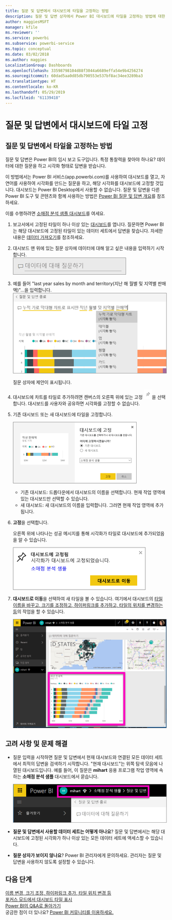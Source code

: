 ```yaml
---
title: 질문 및 답변에서 대시보드에 타일을 고정하는 방법
description: 질문 및 답변 상자에서 Power BI 대시보드에 타일을 고정하는 방법에 대한 설명서입니다.
author: maggiesMSFT
manager: kfile
ms.reviewer: ''
ms.service: powerbi
ms.subservice: powerbi-service
ms.topic: conceptual
ms.date: 03/02/2018
ms.author: maggies
LocalizationGroup: Dashboards
ms.openlocfilehash: 33598798104d88f3044a6689effa54e9b4256274
ms.sourcegitcommit: 60dad5aa0d85db790553e537bf8ac34ee3289ba3
ms.translationtype: HT
ms.contentlocale: ko-KR
ms.lasthandoff: 05/29/2019
ms.locfileid: "61139418"
---
```

# <a name="pin-a-tile-to-a-dashboard-from-qa"></a>질문 및 답변에서 대시보드에 타일 고정
## <a name="how-to-pin-a-tile-from-qa"></a>질문 및 답변에서 타일을 고정하는 방법
질문 및 답변은 Power BI의 임시 보고 도구입니다. 특정 통찰력을 찾아야 하나요? 데이터에 대한 질문을 하고 시각화 형태로 답변을 받습니다.

이 방법에서는 Power BI 서비스(app.powerbi.com)를 사용하여 대시보드를 열고, 자연어를 사용하여 시각화를 만드는 질문을 하고, 해당 시각화를 대시보드에 고정할 것입니다. 대시보드는 Power BI Desktop에서 사용할 수 없습니다. 질문 및 답변을 다른 Power BI 도구 및 콘텐츠와 함께 사용하는 방법은 [Power BI 질문 및 답변 개요](consumer/end-user-q-and-a.md)를 참조하세요. 

이를 수행하려면 [소매점 분석 샘플 대시보드](sample-retail-analysis.md)를 여세요.


1. 보고서에서 고정된 타일이 하나 이상 있는 [대시보드](consumer/end-user-dashboards.md)를 엽니다. 질문하면 Power BI는 해당 대시보드에 고정된 타일이 있는 데이터 세트에서 답변을 찾습니다.  자세한 내용은 [데이터 가져오기](service-get-data.md)를 참조하세요.
2. 대시보드 맨 위에 있는 질문 상자에 데이터에 대해 알고 싶은 내용을 입력하기 시작합니다.  
   ![질문 및 답변 질문하기 상자](media/service-dashboard-pin-tile-from-q-and-a/power-bi-question-box.png)
3. 예를 들어 "last year sales by month and territory(지난 해 월별 및 지역별 판매액)"...을 입력합니다.  
   ![질문 입력](media/service-dashboard-pin-tile-from-q-and-a/power-bi-type-q-and-a.png)

   질문 상자에 제안이 표시됩니다.
4. 대시보드에 차트를 타일로 추가하려면 캔버스의 오른쪽 위에 있는 고정 ![](media/service-dashboard-pin-tile-from-q-and-a/pbi_pintile.png)을 선택합니다. 대시보드를 사용자와 공유하면 시각화를 고정할 수 없습니다.

5. 기존 대시보드 또는 새 대시보드에 타일을 고정합니다.

   ![대시보드에 고정 대화 상자](media/service-dashboard-pin-tile-from-q-and-a/power-bi-pin-to-dashboard.png)

   * 기존 대시보드: 드롭다운에서 대시보드의 이름을 선택합니다. 현재 작업 영역에 있는 대시보드만 선택할 수 있습니다.
   * 새 대시보드: 새 대시보드의 이름을 입력합니다. 그러면 현재 작업 영역에 추가됩니다.

6. **고정**을 선택합니다.

   오른쪽 위에 나타나는 성공 메시지를 통해 시각화가 타일로 대시보드에 추가되었음을 알 수 있습니다.  

   ![대시보드에 고정됨](media/service-dashboard-pin-tile-from-q-and-a/power-bi-pin.png)
7. **대시보드로 이동**을 선택하여 새 타일을 볼 수 있습니다. 여기에서 대시보드의 [타일 이름을 바꾸고, 크기를 조정하고, 하이퍼링크를 추가하고, 타일의 위치를 변경하는 등](service-dashboard-edit-tile.md)의 작업을 할 수 있습니다.

   ![타일이 있는 대시보드](media/service-dashboard-pin-tile-from-q-and-a/power-bi-pinned.png)

## <a name="considerations-and-troubleshooting"></a>고려 사항 및 문제 해결
* 질문 입력을 시작하면 질문 및 답변에서 현재 대시보드와 연결된 모든 데이터 세트에서 최적의 답변을 검색하기 시작합니다.  "현재 대시보드"는 위쪽 탐색 모음에 나열된 대시보드입니다. 예를 들어, 이 질문은 **mihart** 응용 프로그램 작업 영역에 속하는 **소매점 분석 샘플** 대시보드에서 묻습니다.

  ![이동 경로](media/service-dashboard-pin-tile-from-q-and-a/power-bi-navbar.png)
* **질문 및 답변에서 사용할 데이터 세트는 어떻게 아나요**?  질문 및 답변에서는 해당 대시보드에 고정된 시각화가 하나 이상 있는 모든 데이터 세트에 액세스할 수 있습니다.

* **질문 상자가 보이지 않나요**? Power BI 관리자에게 문의하세요. 관리자는 질문 및 답변을 사용하지 않도록 설정할 수 있습니다.


## <a name="next-steps"></a>다음 단계
[이름 변경, 크기 조정, 하이퍼링크 추가, 타일 위치 변경 등](service-dashboard-edit-tile.md)    
[포커스 모드에서 대시보드 타일 표시](consumer/end-user-focus.md)     
[Power BI의 Q&A로 돌아가기](consumer/end-user-q-and-a.md)  
궁금한 점이 더 있나요? [Power BI 커뮤니티를 이용하세요.](http://community.powerbi.com/)
